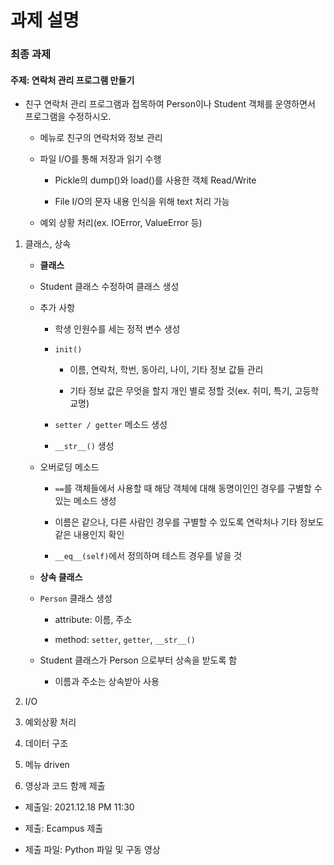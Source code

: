 # 과제 설명

### 최종 과제

#### 주제: 연락처 관리 프로그램 만들기

  - 친구 연락처 관리 프로그램과 접목하여 Person이나 Student 객체를 운영하면서 프로그램을 수정하시오.

    - 메뉴로 친구의 연락처와 정보 관리

    - 파일 I/O를 통해 저장과 읽기 수행

      - Pickle의 dump()와 load()를 사용한 객체 Read/Write

      - File I/O의 문자 내용 인식을 위해 text 처리 가능

    - 예외 상황 처리(ex. IOError, ValueError 등)

  1. 클래스, 상속

     - **클래스**

      - Student 클래스 수정하여 클래스 생성

      - 추가 사항

        - 학생 인원수를 세는 정적 변수 생성

        - `init()`

          - 이름, 연락처, 학번, 동아리, 나이, 기타 정보 값들 관리

          - 기타 정보 값은 무엇을 할지 개인 별로 정할 것(ex. 취미, 특기, 고등학교명)

        - `setter / getter` 메소드 생성

        - `__str__()` 생성

      - 오버로딩 메소드

         - `==`를 객체들에서 사용할 때 해당 객체에 대해 동명이인인 경우를 구별할 수 있는 메소드 생성

         - 이름은 같으나, 다른 사람인 경우를 구별할 수 있도록 연락처나 기타 정보도 같은 내용인지 확인

         - `__eq__(self)`에서 정의하며 테스트 경우를 넣을 것

     - **상속 클래스**

      - `Person` 클래스 생성

        - attribute: 이름, 주소

        - method: `setter`, `getter`, `__str__()`

      - Student 클래스가 Person 으로부터 상속을 받도록 함

        - 이름과 주소는 상속받아 사용

  2. I/O

  3. 예외상황 처리

  4. 데이터 구조

  5. 메뉴 driven

  6. 영상과 코드 함께 제출

  - 제출일: 2021.12.18 PM 11:30

  - 제출: Ecampus 제출

  - 제출 파일: Python 파일 및 구동 영상